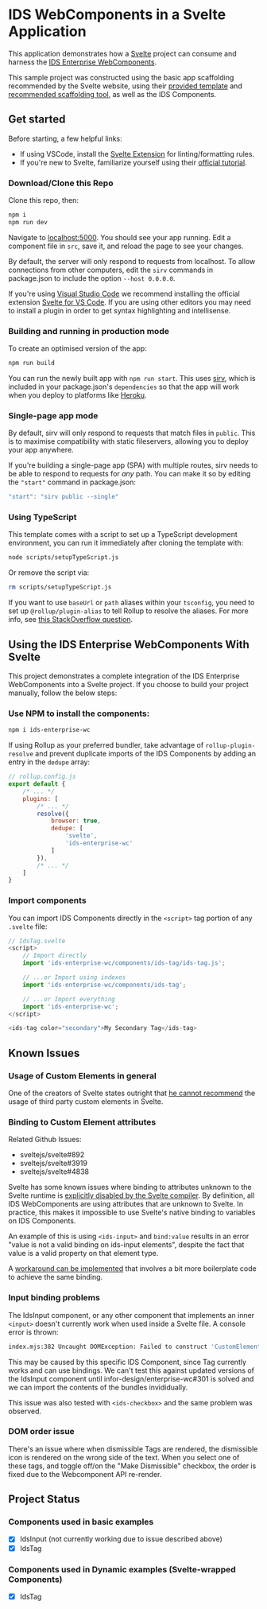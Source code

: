 # IDS WebComponents in a Svelte Application

This application demonstrates how a [Svelte](https://svelte.dev) project can consume and harness the [IDS Enterprise WebComponents](https://github.com/infor-design/ids-enterprise-wc).

This sample project was constructed using the basic app scaffolding recommended by the Svelte website, using their [provided template](https://github.com/sveltejs/template) and [recommended scaffolding tool](https://github.com/Rich-Harris/degit), as well as the IDS Components.

## Get started

Before starting, a few helpful links:

- If using VSCode, install the [Svelte Extension](https://marketplace.visualstudio.com/items?itemName=svelte.svelte-vscode) for linting/formatting rules.
- If you're new to Svelte, familiarize yourself using their [official tutorial](https://svelte.dev/tutorial/).

### Download/Clone this Repo

Clone this repo, then:

```bash
npm i
npm run dev
```

Navigate to [localhost:5000](http://localhost:5000). You should see your app running. Edit a component file in `src`, save it, and reload the page to see your changes.

By default, the server will only respond to requests from localhost. To allow connections from other computers, edit the `sirv` commands in package.json to include the option `--host 0.0.0.0`.

If you're using [Visual Studio Code](https://code.visualstudio.com/) we recommend installing the official extension [Svelte for VS Code](https://marketplace.visualstudio.com/items?itemName=svelte.svelte-vscode). If you are using other editors you may need to install a plugin in order to get syntax highlighting and intellisense.

### Building and running in production mode

To create an optimised version of the app:

```bash
npm run build
```

You can run the newly built app with `npm run start`. This uses [sirv](https://github.com/lukeed/sirv), which is included in your package.json's `dependencies` so that the app will work when you deploy to platforms like [Heroku](https://heroku.com).


### Single-page app mode

By default, sirv will only respond to requests that match files in `public`. This is to maximise compatibility with static fileservers, allowing you to deploy your app anywhere.

If you're building a single-page app (SPA) with multiple routes, sirv needs to be able to respond to requests for *any* path. You can make it so by editing the `"start"` command in package.json:

```js
"start": "sirv public --single"
```

### Using TypeScript

This template comes with a script to set up a TypeScript development environment, you can run it immediately after cloning the template with:

```bash
node scripts/setupTypeScript.js
```

Or remove the script via:

```bash
rm scripts/setupTypeScript.js
```

If you want to use `baseUrl` or `path` aliases within your `tsconfig`, you need to set up `@rollup/plugin-alias` to tell Rollup to resolve the aliases. For more info, see [this StackOverflow question](https://stackoverflow.com/questions/63427935/setup-tsconfig-path-in-svelte).

## Using the IDS Enterprise WebComponents With Svelte

This project demonstrates a complete integration of the IDS Enterprise WebComponents into a Svelte project.  If you choose to build your project manually, follow the below steps:

### Use NPM to install the components:

```bash
npm i ids-enterprise-wc
```

If using Rollup as your preferred bundler, take advantage of `rollup-plugin-resolve` and prevent duplicate imports of the IDS Components by adding an entry in the `dedupe` array:

```js
// rollup.config.js
export default {
	/* ... */
	plugins: [
		/* ... */
		resolve({
			browser: true,
			dedupe: [
				'svelte',
				'ids-enterprise-wc'
			]
		}),
        /* ... */
    ]
}
```

### Import components

You can import IDS Components directly in the `<script>` tag portion of any `.svelte` file:

```js
// IdsTag.svelte
<script>
	// Import directly
    import 'ids-enterprise-wc/components/ids-tag/ids-tag.js';

	// ...or Import using indexes
    import 'ids-enterprise-wc/components/ids-tag';

	// ...or Import everything
	import 'ids-enterprise-wc';
</script>

<ids-tag color="secondary">My Secondary Tag</ids-tag>
```

## Known Issues

### Usage of Custom Elements in general

One of the creators of Svelte states outright that [he cannot recommend](https://github.com/sveltejs/svelte/issues/3919#issuecomment-554066572) the usage of third party custom elements in Svelte.

### Binding to Custom Element attributes

Related Github Issues:
- sveltejs/svelte#892
- sveltejs/svelte#3919
- sveltejs/svelte#4838

Svelte has some known issues where binding to attributes unknown to the Svelte runtime is [explicitly disabled by the Svelte compiler](https://github.com/sveltejs/svelte/issues/892#issuecomment-499269974).  By definition, all IDS WebComponents are using attributes that are unknown to Svelte.  In practice, this makes it impossible to use Svelte's native binding to variables on IDS Components.

An example of this is using `<ids-input>` and `bind:value` results in an error "value is not a valid binding on ids-input elements", despite the fact that value is a valid property on that element type.

A [workaround can be implemented](https://svelte.dev/repl/c35d83479641423d866da7f6a1bce510?version=3.29.7) that involves a bit more boilerplate code to achieve the same binding.

### Input binding problems

The IdsInput component, or any other component that implements an inner `<input>` doesn't currently work when used inside a Svelte file.  A console error is thrown: 

```sh
index.mjs:382 Uncaught DOMException: Failed to construct 'CustomElement': The result must not have attributes
```

This may be caused by this specific IDS Component, since Tag currently works and can use bindings.  We can't test this against updated versions of the IdsInput component until infor-design/enterprise-wc#301 is solved and we can import the contents of the bundles invididually.

This issue was also tested with `<ids-checkbox>` and the same problem was observed.

### DOM order issue

There's an issue where when dismissible Tags are rendered, the dismissible icon is rendered on the wrong side of the text.  When you select one of these tags, and toggle off/on the "Make Dismissible" checkbox, the order is fixed due to the Webcomponent API re-render.

## Project Status

### Components used in basic examples

- [x] IdsInput (not currently working due to issue described above)
- [x] IdsTag

### Components used in Dynamic examples (Svelte-wrapped Components)

- [x] IdsTag